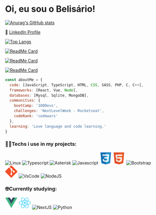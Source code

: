 <h1>Oi, eu sou o Belisário!</h1>

[![Anurag's GitHub stats](https://github-readme-stats.vercel.app/api?username=fcbelisario&show_icons=true&theme=tokyonight)](https://github.com/anuraghazra/github-readme-stats) 

:bust_in_silhouette: [LinkedIn Profile](https://www.linkedin.com/in/felipe-belisario-92874123/)

[![Top Langs](https://github-readme-stats.vercel.app/api/top-langs/?username=fcbelisario&theme=tokyonight&exclude_repo=AppLove,percentage,CoresDeSP,30_Dias_de_CSS,Next_Level_Week3,reviewing-a-pull-request,oficina-git-dupla&layout=compact)](https://github.com/fcbelisario/github-readme-stats)

[![ReadMe Card](https://github-readme-stats.vercel.app/api/pin/?username=fcbelisario&repo=balneabilidade&theme=radical)](https://github.com/xiaoxian521/CURD-TS)

[![ReadMe Card](https://github-readme-stats.vercel.app/api/pin/?username=fcbelisario&repo=multiparty-meeting&theme=radical)](https://github.com/xiaoxian521/vue-node-sqlite3)

[![ReadMe Card](https://github-readme-stats.vercel.app/api/pin/?username=fcbelisario&repo=DizAiAPP&theme=radical)](https://github.com/xiaoxian521/private-cli)
  

```javascript
const aboutMe = {
  code: [JavaScript, TypeScript, HTML, CSS, SASS, PHP, C, C++],
  frameworks: [React, Vue, Node],
  databases: [Mysql, Sqlite, MongoDB],
  communities: {
    bootCamp: '100Devs',
    challenges: 'NextLevelWeek - Rocketseat',
    codeRank: 'codewars'
  },
  learning: 'Love language and code learning.'
}

```

<h3><p align="left">🧑‍💻Techs i use in my projects:</p></h3>
<p align="left">
    <img
        src="https://upload.wikimedia.org/wikipedia/commons/thumb/3/35/Tux.svg/1200px-Tux.svg.png"
        alt="Linux"
        width="40"
        height="40"
    />
    <img
        src="https://upload.wikimedia.org/wikipedia/commons/thumb/4/4c/Typescript_logo_2020.svg/1200px-Typescript_logo_2020.svg.png"
        alt="Typescript"
        width="40"
        height="40"
    />
    <img
        src="https://www.vippng.com/png/detail/362-3620029_asterisk-asterisk-logo-png.png"
        alt="Asterisk"
        width="40"
        height="40"
    />
    <img
        src="https://tadeuesteves.files.wordpress.com/2014/01/javascript-logo.png"
        alt="Javascript"
        width="40"
        height="40"
    />
    <img
        src="https://raw.githubusercontent.com/devicons/devicon/master/icons/css3/css3-original.svg"
        alt="CSS3"
        width="40"
        height="40"
    />
    <img
        src="https://raw.githubusercontent.com/devicons/devicon/master/icons/html5/html5-original.svg"
        alt="HTML5"
        width="40"
        height="40"
    />
    <img
        src="https://upload.wikimedia.org/wikipedia/commons/b/b2/Bootstrap_logo.svg"
        alt="Bootstrap"
        width="40"
        height="40"
    />
    <img
        src="https://raw.githubusercontent.com/devicons/devicon/master/icons/git/git-original.svg"
        alt="Git"
        width="40"
        height="40"
    />
    <img
        src="https://upload.wikimedia.org/wikipedia/commons/thumb/9/9a/Visual_Studio_Code_1.35_icon.svg/512px-Visual_Studio_Code_1.35_icon.svg.png"
        alt="VsCode"
        width="40"
        height="40"
    />
    <img
        src="https://upload.wikimedia.org/wikipedia/commons/thumb/d/d9/Node.js_logo.svg/1280px-Node.js_logo.svg.png"
        alt="NodeJS"
        width="50"
        height="40"
    />
<h3><p align="left">🤓Currently studying:</p></h3>
<p>
    <img
        src="https://raw.githubusercontent.com/devicons/devicon/master/icons/vuejs/vuejs-original.svg"
        alt="Vuejs"
        width="40"
        height="40"
    />
    <img
        src="https://github.com/devicons/devicon/blob/master/icons/react/react-original.svg"
        alt="React"
        width="40"
        height="40"
    />
    <img
        src="https://upload.wikimedia.org/wikipedia/commons/thumb/8/8e/Nextjs-logo.svg/800px-Nextjs-logo.svg.png"
        alt="NextJS"
        width="50"
        height="40"
    />
    <img
        src="https://upload.wikimedia.org/wikipedia/commons/thumb/0/0a/Python.svg/1200px-Python.svg.png"
        alt="Python"
        width="40"
        height="40"
    />
</p>
